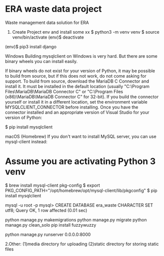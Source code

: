 # ERA waste data project
Waste management data solution for ERA

1. Create Project env and install some xx
$ python3 -m venv venv
$ source venv/bin/activate
(env)$ deactivate

(env)$ pip3 install django

Windows
Building mysqlclient on Windows is very hard. But there are some binary wheels you can install easily.

If binary wheels do not exist for your version of Python, it may be possible to build from source, but if this does not work, do not come asking for support. To build from source, download the MariaDB C Connector and install it. It must be installed in the default location (usually "C:\Program Files\MariaDB\MariaDB Connector C" or "C:\Program Files (x86)\MariaDB\MariaDB Connector C" for 32-bit). If you build the connector yourself or install it in a different location, set the environment variable MYSQLCLIENT_CONNECTOR before installing. Once you have the connector installed and an appropriate version of Visual Studio for your version of Python:

$ pip install mysqlclient

macOS (Homebrew)
If you don't want to install MySQL server, you can use mysql-client instead:
# Assume you are activating Python 3 venv
$ brew install mysql-client pkg-config
$ export PKG_CONFIG_PATH="/opt/homebrew/opt/mysql-client/lib/pkgconfig"
$ pip install mysqlclient


mysql -u root -p
mysql> CREATE DATABASE era_waste CHARACTER SET utf8;
Query OK, 1 row affected (0.01 sec)

python manage.py makemigrations
python manage.py migrate
python manage.py clean_solo
pip install fuzzywuzzy

python manage.py runserver 0.0.0.0:8000


2.Other:
(1)media directory for uploading
(2)static directory for storing static files


